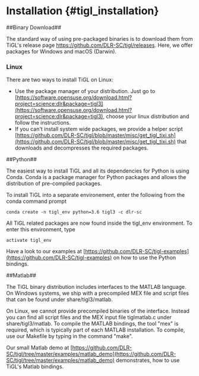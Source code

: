Installation {#tigl_installation}
===========

##Binary Download##

The standard way of using pre-packaged binaries is to download them from TiGL's release page https://github.com/DLR-SC/tigl/releases.
Here, we offer packages for Windows and macOS (Darwin).

### Linux ###
There are two ways to install TiGL on Linux:
 - Use the package manager of your distribution. Just go to [https://software.opensuse.org/download.html?project=science:dlr&package=tigl3](https://software.opensuse.org/download.html?project=science:dlr&package=tigl3), choose 
   your linux distribution and follow the instructions.
 - If you can't install system wide packages, we provide a helper script [https://github.com/DLR-SC/tigl/blob/master/misc/get_tigl_tixi.sh](https://github.com/DLR-SC/tigl/blob/master/misc/get_tigl_tixi.sh) that downloads and decompresses the required packages.

##Python##

The easiest way to install TiGL and all its dependencies for Python is using Conda. Conda is a package manager
for Python packages and allows the distribution of pre-compiled packages.

To install TiGL into a separate environement, enter the following from the conda command prompt

    conda create -n tigl_env python=3.6 tigl3 -c dlr-sc

All TiGL related packages are now found inside the tigl_env environment. To enter this environment, type

    activate tigl_env

Have a look to our examples at [https://github.com/DLR-SC/tigl-examples](https://github.com/DLR-SC/tigl-examples) on how to use the Python bindings.

##Matlab##

The TiGL binary distribution includes interfaces to the MATLAB language. On Windows systems, we ship
with a precompiled MEX file and script files that can be found under share/tigl3/matlab.

On Linux, we cannot provide precompiled binaries of the interface. Instead you can find all
script files and the MEX input file tiglmatlab.c under share/tigl3/matlab. To compile the
MATLAB bindings, the tool "mex" is required, which is typically part of each MATLAB installation.
To compile, use our Makefile by typing in the command "make".

Our small Matlab demo at [https://github.com/DLR-SC/tigl/tree/master/examples/matlab_demo](https://github.com/DLR-SC/tigl/tree/master/examples/matlab_demo) demonstrates, how to use TiGL's Matlab bindings.
